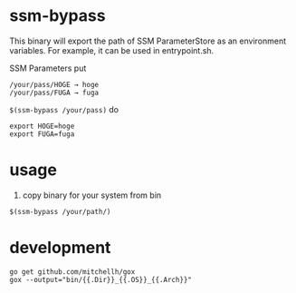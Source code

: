 # ssm-bypass
This binary will export the path of SSM ParameterStore as an environment variables.
For example, it can be used in entrypoint.sh.

SSM Parameters put
```
/your/pass/HOGE → hoge
/your/pass/FUGA → fuga
```

`$(ssm-bypass /your/pass)` do
```
export HOGE=hoge
export FUGA=fuga
```

# usage
1. copy binary for your system from bin
```
$(ssm-bypass /your/path/)
```

# development
```
go get github.com/mitchellh/gox
gox --output="bin/{{.Dir}}_{{.OS}}_{{.Arch}}"
```
